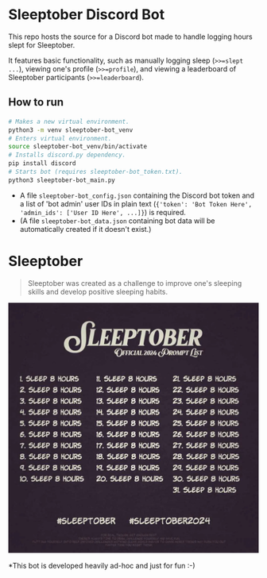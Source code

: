 #  Sleeptober Discord Bot

This repo hosts the source for a Discord bot made to handle logging hours slept for Sleeptober.

It features basic functionality, such as manually logging sleep (`>>=slept ...`), viewing one's profile (`>>=profile`), and viewing a leaderboard of Sleeptober participants (`>>=leaderboard`).

## How to run

```bash
# Makes a new virtual environment.
python3 -m venv sleeptober-bot_venv
# Enters virtual environment.
source sleeptober-bot_venv/bin/activate
# Installs discord.py dependency.
pip install discord
# Starts bot (requires sleeptober-bot_token.txt).
python3 sleeptober-bot_main.py
```

- A file `sleeptober-bot_config.json` containing the Discord bot token and a list of 'bot admin' user IDs in plain text (`{'token': 'Bot Token Here', 'admin_ids': ['User ID Here', ...]}`) is required.
- (A file `sleeptober-bot_data.json` containing bot data will be automatically created if it doesn't exist.)


# Sleeptober

> Sleeptober was created as a challenge to improve one's sleeping skills and develop positive sleeping habits.

![Sleeptober 2024 Official Prompt List](Gallery/Sleeptober_2024_Official_Prompt_List.png)

*This bot is developed heavily ad-hoc and just for fun :-)
